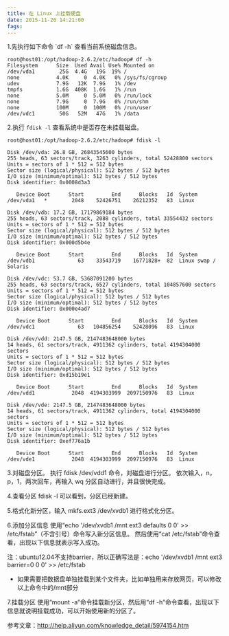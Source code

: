 ```yaml
---
title: 在 Linux 上挂载硬盘
date: 2015-11-26 14:21:00
fags: 
---
```

<!--markdown-->1.先执行如下命令 `df -h` 查看当前系统磁盘信息。

    root@host01:/opt/hadoop-2.6.2/etc/hadoop# df -h
    Filesystem      Size  Used Avail Use% Mounted on
    /dev/vda1        25G  4.4G   19G  19% /
    none            4.0K     0  4.0K   0% /sys/fs/cgroup
    udev            7.9G   12K  7.9G   1% /dev
    tmpfs           1.6G  408K  1.6G   1% /run
    none            5.0M     0  5.0M   0% /run/lock
    none            7.9G     0  7.9G   0% /run/shm
    none            100M     0  100M   0% /run/user
    /dev/vdc1        50G   52M   47G   1% /data


2.执行 `fdisk -l` 查看系统中是否存在未挂载磁盘。

    root@host01:/opt/hadoop-2.6.2/etc/hadoop# fdisk -l
    
    Disk /dev/vda: 26.8 GB, 26843545600 bytes
    255 heads, 63 sectors/track, 3263 cylinders, total 52428800 sectors
    Units = sectors of 1 * 512 = 512 bytes
    Sector size (logical/physical): 512 bytes / 512 bytes
    I/O size (minimum/optimal): 512 bytes / 512 bytes
    Disk identifier: 0x0008d3a3
    
       Device Boot      Start         End      Blocks   Id  System
    /dev/vda1   *        2048    52426751    26212352   83  Linux
    
    Disk /dev/vdb: 17.2 GB, 17179869184 bytes
    255 heads, 63 sectors/track, 2088 cylinders, total 33554432 sectors
    Units = sectors of 1 * 512 = 512 bytes
    Sector size (logical/physical): 512 bytes / 512 bytes
    I/O size (minimum/optimal): 512 bytes / 512 bytes
    Disk identifier: 0x000d5b4e
    
       Device Boot      Start         End      Blocks   Id  System
    /dev/vdb1              63    33543719    16771828+  82  Linux swap / Solaris
    
    Disk /dev/vdc: 53.7 GB, 53687091200 bytes
    255 heads, 63 sectors/track, 6527 cylinders, total 104857600 sectors
    Units = sectors of 1 * 512 = 512 bytes
    Sector size (logical/physical): 512 bytes / 512 bytes
    I/O size (minimum/optimal): 512 bytes / 512 bytes
    Disk identifier: 0x000e4ad7
    
       Device Boot      Start         End      Blocks   Id  System
    /dev/vdc1              63   104856254    52428096   83  Linux
    
    Disk /dev/vdd: 2147.5 GB, 2147483648000 bytes
    14 heads, 61 sectors/track, 4911362 cylinders, total 4194304000 sectors
    Units = sectors of 1 * 512 = 512 bytes
    Sector size (logical/physical): 512 bytes / 512 bytes
    I/O size (minimum/optimal): 512 bytes / 512 bytes
    Disk identifier: 0xd15b19e1
    
       Device Boot      Start         End      Blocks   Id  System
    /dev/vdd1            2048  4194303999  2097150976   83  Linux
    
    Disk /dev/vde: 2147.5 GB, 2147483648000 bytes
    14 heads, 61 sectors/track, 4911362 cylinders, total 4194304000 sectors
    Units = sectors of 1 * 512 = 512 bytes
    Sector size (logical/physical): 512 bytes / 512 bytes
    I/O size (minimum/optimal): 512 bytes / 512 bytes
    Disk identifier: 0xef776a1b
    
       Device Boot      Start         End      Blocks   Id  System
    /dev/vde1            2048  4194303999  2097150976   83  Linux

3.对磁盘分区。
执行 fdisk /dev/vdd1 命令，对磁盘进行分区。
依次输入，n，p，1，两次回车，再输入 wq 分区自动进行，并且很快完成。

4.查看分区 fdisk -l 可以看到，分区已经新建。

5.格式化新分区，输入 mkfs.ext3 /dev/xvdb1 进行格式化分区。

6.添加分区信息
使用“echo '/dev/xvdb1  /mnt ext3    defaults    0  0' >> /etc/fstab”（不含引号）命令写入新分区信息。
然后使用“cat /etc/fstab”命令查看，出现以下信息就表示写入成功。

注：ubuntu12.04不支持barrier，所以正确写法是：echo '/dev/xvdb1  /mnt ext3    barrier=0  0  0' >> /etc/fstab

*  如果需要把数据盘单独挂载到某个文件夹，比如单独用来存放网页，可以修改以上命令中的/mnt部分

7.挂载分区
使用“mount -a”命令挂载新分区，然后用“df -h”命令查看，出现以下信息就说明挂载成功，可以开始使用新的分区了。


参考文章：http://help.aliyun.com/knowledge_detail/5974154.htm
